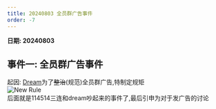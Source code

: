 ```yaml
---
title: 20240803 全员群广告事件
order: -7
---
```


**日期: 20240803**  

## 事件一: 全员群广告事件  

起因: [Dream](https://www.yhchat.com/user/homepage/5587539)为了~~整治~~(规范)全员群广告,特制定规矩  
![New Rule](https://img.yyyyt.top/vuepress/blog/yh/events/2024/0803/Screenshot_2024-08-03-22-33-25-823_com.yhchat.app.jpg)  
后面就是114514三连和dream吵起来的事件了,最后引申为对于发广告的讨论  